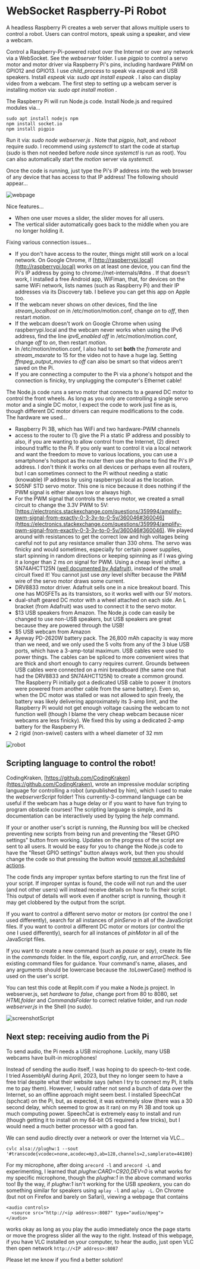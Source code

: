 # WebSocket Raspberry-Pi Robot
A headless Raspberry Pi creates a web server that allows multiple users to control a robot. Users can control motors, speak using a speaker, and view a webcam.

Control a Raspberry-Pi-powered robot over the Internet or over any network via a WebSocket. See the *webserver* folder. I use *pigpio* to control a servo motor and motor driver via Raspberry Pi's pins, including hardware PWM on GPIO12 and GPIO13. I use *child_process* to speak via *espeak* and USB speakers. Install *espeak* via: *sudo apt install espeak* . I also can display video from a webcam. The first step to setting up a webcam server is installing *motion* via: *sudo apt install motion* .

The Raspberry Pi will run Node.js code. Install Node.js and required modules via...
```
sudo apt install nodejs npm
npm install socket.io
npm install pigpio
```

Run it via: *sudo node webserver.js* . Note that *pigpio*, *halt*, and *reboot* require *sudo*. I recommend using *systemctl* to start the code at startup (*sudo* is then not needed before *node* since *systemctl* is run as root). You can also automatically start the *motion* server via *systemctl*.

Once the code is running, just type the Pi's IP address into the web browser of any device that has access to that IP address! The following should appear...

![webpage](screenshot.jpg)

Nice features...
- When one user moves a slider, the slider moves for all users.
- The vertical slider automatically goes back to the middle when you are no longer holding it.

Fixing various connection issues...
- If you don't have access to the router, things might still work on a local network. On Google Chrome, if [http://raspberrypi.local](http://raspberrypi.local) works on at least one device, you can find the Pi's IP address by going to chrome://net-internals/#dns . If that doesn't work, I installed a free Android app, WiFiman, that, for devices on the same WiFi network, lists names (such as Raspberry Pi) and their IP addresses via its Discovery tab. I believe you can get this app on Apple too.
- If the webcam never shows on other devices, find the line *stream_localhost on* in /etc/motion/motion.conf, change *on* to *off*, then restart *motion*.
- If the webcam doesn't work on Google Chrome when using raspberrypi.local and the webcam never works when using the IPv6 address, find the line *ipv6_enabled off* in /etc/motion/motion.conf, change *off* to *on*, then restart *motion*.
- In /etc/motion/motion.conf, I also had to set **both** the *framerate* and *stream_maxrate* to 15 for the video not to have a huge lag. Setting *ffmpeg_output_movies* to *off* can also be smart so that videos aren't saved on the Pi.
- If you are connecting a computer to the Pi via a phone's hotspot and the connection is finicky, try unplugging the computer's Ethernet cable!

The Node.js code runs a servo motor that connects to a geared DC motor to control the front wheels. As long as you only are controlling a single servo motor and a single DC motor, I expect the code to work just fine as is, though different DC motor drivers can require modifications to the code. The hardware we used...
- Raspberry Pi 3B, which has WiFi and two hardware-PWM channels
- access to the router to (1) give the Pi a static IP address and possibly to also, if you are wanting to allow control from the Internet, (2) direct inbound traffic to the Pi. If you only want to control it via a local network and want the freedom to move to various locations, you can use a smartphone's hotspot as the router then use the phone to find the Pi's IP address. I don't think it works on all devices or perhaps even all routers, but I can sometimes connect to the Pi without needing a static (knowable) IP address by using raspberrypi.local as the location.
- S05NF STD servo motor. This one is nice because it does nothing if the PWM signal is either always low or always high.
- For the PWM signal that controls the servo motor, we created a small circuit to change the 3.3V PWM to 5V: [https://electronics.stackexchange.com/questions/359994/amplify-pwm-signal-from-exactly-0-3-3v-to-0-5v/360046#360046](https://electronics.stackexchange.com/questions/359994/amplify-pwm-signal-from-exactly-0-3-3v-to-0-5v/360046#360046). We played around with resistances to get the correct low and high voltages being careful not to put any resistance smaller than 330 ohms. The servo was finicky and would sometimes, especially for certain power supplies, start spinning in random directions or keeping spinning as if I was giving it a longer than 2 ms *on* signal for PWM. Using a cheap level shifter, a SN74AHCT125N ([well documented by Adafruit](https://www.adafruit.com/product/1787)), instead of the small circuit fixed it! You cannot just use *any* level shifter because the PWM wire of the servo motor draws some current.
- DRV8833 motor driver. Adafruit sells one in a nice breakout board. This one has MOSFETs as its transistors, so it works well with our 5V motors.
- dual-shaft geared DC motor with a wheel attached on each side. An L bracket (from Adafruit) was used to connect it to the servo motor.
- $13 USB speakers from Amazon. The Node.js code can easily be changed to use non-USB speakers, but USB speakers are great because they are powered through the USB!
- $5 USB webcam from Amazon
- Ayeway PD-2620W battery pack. The 26,800 mAh capacity is way more than we need, and we only used the 5 volts from any of the 3 blue USB ports, which have a 3-amp-total maximum. USB cables were used to power things. The cables can be spliced to more convenient wires that are thick and short enough to carry requires current. Grounds between USB cables were connected on a mini breadboard (the same one that had the DRV8833 and SN74AHCT125N) to create a common ground. The Raspberry Pi initially got a dedicated USB cable to power it (motors were powered from another cable from the same battery). Even so, when the DC motor was stalled or was not allowed to spin freely, the battery was likely delivering approximately its 3-amp limit, and the Raspberry Pi would not get enough voltage causing the webcam to not function well (though I blame the very cheap webcam because nicer webcams are less finicky). We fixed this by using a dedicated 2-amp battery for the Raspberry Pi.
- 2 rigid (non-swivel) casters with a wheel diameter of 32 mm

![robot](robot.jpg)


## Scripting language to control the robot!

CodingKraken, [https://github.com/CodingKraken](https://github.com/CodingKraken), wrote an impressive modular scripting language for controlling a robot (unpublished by him), which I used to make the *webserverScript* folder! This currently-3-command language can be useful if the webcam has a huge delay or if you want to have fun trying to program obstacle courses! The scripting language is simple, and its documentation can be interactively used by typing the *help* command.

If your or another user's script is running, the *Running* box will be checked preventing new scripts from being run and preventing the "Reset GPIO settings" button from working. Updates on the progress of the script are sent to all users. It would be easy for you to change the Node.js code to have the "Reset GPIO settings" button always work, but then you should change the code so that pressing the button would [remove all scheduled actions](https://www.w3schools.com/jsref/met_win_settimeout.asp).

The code finds any improper syntax before starting to run the first line of your script. If improper syntax is found, the code will not run and the user (and not other users) will instead receive details on how to fix their script. This output of details will work even if another script is running, though it may get clobbered by the output from the script.

If you want to control a different servo motor or motors (or control the one I used differently), search for all instances of *pinServo* in all of the JavaScript files. If you want to control a different DC motor or motors (or control the one I used differently), search for all instances of *pinMotor* in all of the JavaScript files.

If you want to create a new command (such as *pause* or *say*), create its file in the *commands* folder. In the file, export *config*, *run*, and *errorCheck*. See existing command files for guidance. Your command's name, aliases, and any arguments should be lowercase because the .toLowerCase() method is used on the user's script.

You can test this code at Replit.com if you make a Node.js project. In webserver.js, set *hardware* to *false*, change port from 80 to 8080, set *HTMLfolder* and *CommandsFolder* to correct relative folder, and run *node webserver.js* in the Shell (no *sudo*).

![screenshotScript](screenshotScript.jpg)


## Next step: receiving audio from the Pi

To send audio, the Pi needs a USB microphone. Luckily, many USB webcams have built-in microphones!

Instead of sending the audio itself, I was hoping to do speech-to-text code. I tried AssemblyAI during April, 2023, but they no longer seem to have a free trial despite what their website says (when I try to connect my Pi, it tells me to pay them). However, I would rather not send a bunch of data over the Internet, so an offline approach might seem best. I installed SpeechCat (spchcat) on the Pi, but, as expected, it was extremely slow (there was a 30 second delay, which seemed to grow as it ran) on my Pi 3B and took up much computing power. SpeechCat is extremely easy to install and run (though getting it to install on my 64-bit OS required a few tricks), but I would need a much better processor with a good fan.

We can send audio directly over a network or over the Internet via VLC...
```
cvlc alsa://plughw:1 --sout '#transcode{vcodec=none,acodec=mp3,ab=128,channels=2,samplerate=44100}:std{access=http,mux=mp3,dst=:8087}'
```
For my microphone, after doing `arecord -l` and `arecord -L` and experimenting, I learned that *plughw:CARD=C920,DEV=0* is what works for my specific microphone, though the *plughw:1* in the above command works too! By the way, if *plughw:1* isn't working for the USB *speakers*, you can do something similar for speakers using `aplay -l` and `aplay -L`. On Chrome (but not on Firefox and barely on Safari), viewing a webpage that contains
```
<audio controls>
  <source src="http://<ip address>:8087" type="audio/mpeg">
</audio>
```
works okay as long as you play the audio immediately once the page starts or move the progress slider all the way to the right. Instead of this webpage, if you have VLC installed on your computer, to hear the audio, just open VLC then open network `http://<IP address>:8087`

Please let me know if you find a better solution!
